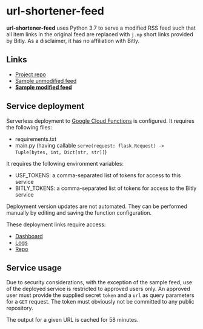 # url-shortener-feed
**url-shortener-feed** uses Python 3.7 to serve a modified RSS feed such that all item links in the original feed are
replaced with `j.mp` short links provided by Bitly.
As a disclaimer, it has no affiliation with Bitly.

## Links
* [Project repo](https://github.com/ml-feeds/url-shortener-feed)
* [Sample unmodified feed](https://us-east1-ml-feeds.cloudfunctions.net/kdnuggets)
* [**Sample modified feed**](https://us-east1-ml-feeds.cloudfunctions.net/url-shortener?token=sample&url=https://us-east1-ml-feeds.cloudfunctions.net/kdnuggets)

## Service deployment
Serverless deployment to [Google Cloud Functions](https://console.cloud.google.com/functions/) is configured.
It requires the following files:
* requirements.txt
* main.py (having callable `serve(request: flask.Request) -> Tuple[bytes, int, Dict[str, str]]`)

It requires the following environment variables:
* USF_TOKENS: a comma-separated list of tokens for access to this service
* BITLY_TOKENS: a comma-separated list of tokens for access to the Bitly service

Deployment version updates are not automated.
They can be performed manually by editing and saving the function configuration.

These deployment links require access:
* [Dashboard](https://console.cloud.google.com/functions/details/us-east1/url-shortener?project=ml-feeds)
* [Logs](https://console.cloud.google.com/logs?service=cloudfunctions.googleapis.com&key1=url-shortener&key2=us-east1&project=ml-feeds)
* [Repo](https://source.cloud.google.com/ml-feeds/github_ml-feeds_url-shortener-feed)

## Service usage
Due to security considerations, with the exception of the sample feed, use of the deployed service is restricted to
approved users only.
An approved user must provide the supplied secret `token` and a `url` as query parameters for a `GET` request.
The token must obviously not be committed to any public repository.

The output for a given URL is cached for 58 minutes.
